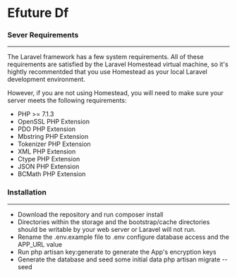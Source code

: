 # Efuture Df
  
<h3> Sever Requirements </h3>
<hr>
The Laravel framework has a few system requirements. All of these requirements are satisfied by the Laravel Homestead virtual machine, so it's hightly recommentded that you use Homestead as your local Laravel development environment.

However, if you are not using Homestead, you will need to make sure your server meets the following requirements:

* PHP >= 7.1.3
* OpenSSL PHP Extension
* PDO PHP Extension
* Mbstring PHP Extension
* Tokenizer PHP Extension
* XML PHP Extension
* Ctype PHP Extension
* JSON PHP Extension
* BCMath PHP Extension

<h3>Installation</h3>
<hr>

* Download the repository and run composer install
* Directories within the storage and the bootstrap/cache directories should be writable by your web server or Laravel will not run.
* Rename the .env.example file to .env configure database access and the APP_URL value
* Run php artisan key:generate to generate the App's encryption keys
* Generate the database and seed some initial data php artisan migrate --seed

